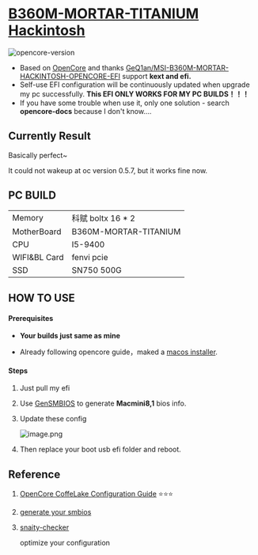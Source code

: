 # [B360M-MORTAR-TITANIUM Hackintosh](https://www.msi.com/Motherboard/B360M-MORTAR-TITANIUM) 

![opencore-version](https://img.shields.io/static/v1?label=opencore&message=0.5.9&color=green)

* Based on [OpenCore](https://dortania.github.io/OpenCore-Desktop-Guide/) and thanks [GeQ1an/MSI-B360M-MORTAR-HACKINTOSH-OPENCORE-EFI](https://github.com/GeQ1an/MSI-B360M-MORTAR-HACKINTOSH-OPENCORE-EFI) support **kext and efi.**
* Self-use EFI configuration will be continuously updated when upgrade my pc successfully. **This EFI ONLY WORKS FOR MY PC BUILDS！！！**
* If you have some trouble when use it, only one solution - search **opencore-docs** because I don't know....

## Currently Result

Basically perfect~

It could not wakeup at oc version 0.5.7, but it works fine now.

## PC BUILD

|              |                       |
| ------------ | --------------------- |
| Memory       | 科赋 boltx 16 * 2     |
| MotherBoard  | B360M-MORTAR-TITANIUM |
| CPU          | I5-9400               |
| WIFI&BL Card | fenvi pcie            |
| SSD          | SN750 500G            |

## HOW TO USE

#### Prerequisites

* **Your builds just same as mine**

* Already following opencore guide，maked a [macos installer](https://dortania.github.io/OpenCore-Desktop-Guide/installer-guide/).

#### Steps

1. Just pull my efi

2. Use [GenSMBIOS](https://github.com/corpnewt/GenSMBIOS) to generate **Macmini8,1** bios info. 

3. Update these config

   ![image.png](https://i.loli.net/2020/06/13/rd9fs3YpUGHguED.png)

4. Then replace your boot usb efi folder and reboot.

## Reference

1. [OpenCore CoffeLake Configuration Guide](https://dortania.github.io/OpenCore-Desktop-Guide/config.plist/coffee-lake.html) :star::star::star:

2. [generate your smbios](https://github.com/corpnewt/GenSMBIOS) 

3. [snaity-checker](https://opencore.slowgeek.com/)

   optimize your configuration
